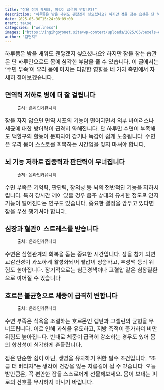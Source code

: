 ```yaml
---
title: "잠을 참지 마세요, 이것이 급격히 변합니다!"
description: "하루쯤은 밤을 새워도 괜찮겠지 싶으셨나요? 하지만 잠을 참는 습관은 단 하루만으로도 몸에 심각한 부담을 줄 수 있습니다. 이 글에서는 ‘수면 부족’이 우리 몸에 미치는 다양한 영향을 네 가지 측면에서 자세히 짚어보겠습니다."
date: 2025-05-30T15:24:08+09:00
draft: false
categories: ["wellness"]
images: ["https://ingihgoyonet.site/wp-content/uploads/2025/05/pexels-olly-3767411-1-1024x683.jpg", "https://ingihgoyonet.site/wp-content/uploads/2025/05/pexels-mart-production-7089331-1024x683.jpg", "https://ingihgoyonet.site/wp-content/uploads/2025/05/pexels-tima-miroshnichenko-5327473-1024x683.jpg", "https://ingihgoyonet.site/wp-content/uploads/2025/05/pexels-polina-tankilevitch-4109118-1024x683.jpg"]
author: "김현지"
---
```


<p style="font-size:18px">하루쯤은 밤을 새워도 괜찮겠지 싶으셨나요? 하지만 잠을 참는 습관은 단 하루만으로도 몸에 심각한 부담을 줄 수 있습니다. 이 글에서는 ‘수면 부족’이 우리 몸에 미치는 다양한 영향을 네 가지 측면에서 자세히 짚어보겠습니다.</p> <h2 >면역력 저하로 병에 더 잘 걸립니다</h2> <figure ><img src="https://ingihgoyonet.site/wp-content/uploads/2025/05/pexels-olly-3767411-1-1024x683.jpg" alt="" style="aspect-ratio:16/9;object-fit:cover"/><figcaption >출처 : 온라인커뮤니티</figcaption></figure> <p style="font-size:18px">잠을 자지 않으면 면역 세포의 기능이 떨어지면서 외부 바이러스나 세균에 대한 방어력이 급격히 약해집니다. 단 하루만 수면이 부족해도 백혈구의 활동이 둔화되어 감기나 독감에 쉽게 노출됩니다. 수면은 우리 몸이 스스로를 회복하는 시간임을 잊지 마셔야 합니다.</p> <h2 >뇌 기능 저하로 집중력과 판단력이 무너집니다</h2> <figure ><img src="https://ingihgoyonet.site/wp-content/uploads/2025/05/pexels-mart-production-7089331-1024x683.jpg" alt="" style="aspect-ratio:16/9;object-fit:cover"/><figcaption >출처 : 온라인커뮤니티</figcaption></figure> <p style="font-size:18px">수면 부족은 기억력, 판단력, 창의성 등 뇌의 전반적인 기능을 저하시킵니다. 특히 장시간 깨어 있을 경우 음주 상태와 유사한 정도로 인지 기능이 떨어진다는 연구도 있습니다. 중요한 결정을 앞두고 있다면 잠을 우선 챙기셔야 합니다.</p> <h2 >심장과 혈관이 스트레스를 받습니다</h2> <figure ><img src="https://ingihgoyonet.site/wp-content/uploads/2025/05/pexels-tima-miroshnichenko-5327473-1024x683.jpg" alt="" style="aspect-ratio:16/9;object-fit:cover"/><figcaption >출처 : 온라인커뮤니티</figcaption></figure> <p style="font-size:18px">수면은 심혈관계의 회복을 돕는 중요한 시간입니다. 잠을 참게 되면 교감신경이 과도하게 활성화되어 혈압이 상승하고, 부정맥 등의 위험도 높아집니다. 장기적으로는 심근경색이나 고혈압 같은 심장질환으로 이어질 수 있습니다.</p> <h2 >호르몬 불균형으로 체중이 급격히 변합니다</h2> <figure ><img src="https://ingihgoyonet.site/wp-content/uploads/2025/05/pexels-polina-tankilevitch-4109118-1024x683.jpg" alt="" style="aspect-ratio:16/9;object-fit:cover"/><figcaption >출처 : 온라인커뮤니티</figcaption></figure> <p style="font-size:18px">수면 부족은 식욕을 조절하는 호르몬인 렙틴과 그렐린의 균형을 무너뜨립니다. 이로 인해 과식을 유도하고, 지방 축적이 증가하여 비만 위험도 높아집니다. 반대로 체중이 급격히 감소하는 경우도 있어 몸의 항상성이 심각하게 흔들립니다.</p> <p style="font-size:18px">잠은 단순한 쉼이 아닌, 생명을 유지하기 위한 필수 조건입니다. “조금 더 버티자”는 생각이 건강을 잃는 지름길이 될 수 있습니다. 오늘 밤만큼은, 꼭 편안한 잠을 스스로에게 선물해보세요. 몸이 보내는 피로의 신호를 무시하지 마시기 바랍니다.</p>